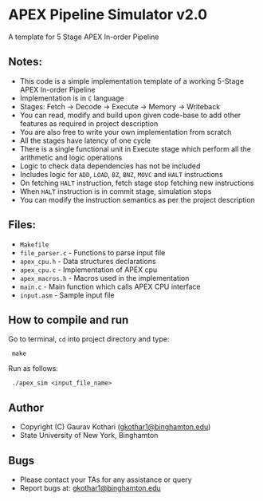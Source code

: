 # APEX Pipeline Simulator v2.0
A template for 5 Stage APEX In-order Pipeline

## Notes:

 - This code is a simple implementation template of a working 5-Stage APEX In-order Pipeline
 - Implementation is in `C` language
 - Stages: Fetch -> Decode -> Execute -> Memory -> Writeback
 - You can read, modify and build upon given code-base to add other features as required in project description
 - You are also free to write your own implementation from scratch
 - All the stages have latency of one cycle
 - There is a single functional unit in Execute stage which perform all the arithmetic and logic operations
 - Logic to check data dependencies has not be included
 - Includes logic for `ADD`, `LOAD`, `BZ`, `BNZ`,  `MOVC` and `HALT` instructions
 - On fetching `HALT` instruction, fetch stage stop fetching new instructions
 - When `HALT` instruction is in commit stage, simulation stops
 - You can modify the instruction semantics as per the project description

## Files:

 - `Makefile`
 - `file_parser.c` - Functions to parse input file
 - `apex_cpu.h` - Data structures declarations
 - `apex_cpu.c` - Implementation of APEX cpu
 - `apex_macros.h` - Macros used in the implementation
 - `main.c` - Main function which calls APEX CPU interface
 - `input.asm` - Sample input file

## How to compile and run

 Go to terminal, `cd` into project directory and type:
```
 make
```
 Run as follows:
```
 ./apex_sim <input_file_name>
```

## Author

 - Copyright (C) Gaurav Kothari (gkothar1@binghamton.edu)
 - State University of New York, Binghamton

## Bugs

 - Please contact your TAs for any assistance or query
 - Report bugs at: gkothar1@binghamton.edu